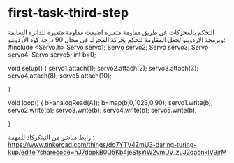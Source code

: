# first-task-third-step
التحكم بالمحركات عن طريق مقاومة متغيرة 
اضيفت مقاومة متغيرة للدائرة السابقة وبرمجة الاردوينو لجعل المقاومة تتحكم بحركة المحرك في مجال 90 درجة 
كود الأردوينو:
#include <Servo.h>
Servo servo1;
Servo servo2;
Servo servo3;
Servo servo4;
Servo servo5;
int b=0;


void setup() 
{
  servo1.attach(1);
  servo2.attach(2);
  servo3.attach(3);
  servo4.attach(8);
  servo5.attach(10);

}
  
void loop() {
  b=analogRead(A1);
  b=map(b,0,1023,0,90);
  servo1.write(b);
  servo2.write(b);
  servo3.write(b);
  servo4.write(b);
  servo5.write(b);
                      
  }
  
  رابط مباشر من التينكركاد للمهمة :
  https://www.tinkercad.com/things/do7YTV4ZmU3-daring-turing-kup/editel?sharecode=hJ7dppkB0Q5Kb4jeSfsYiW2vmDV_zuJ2qaonklV9jrM
